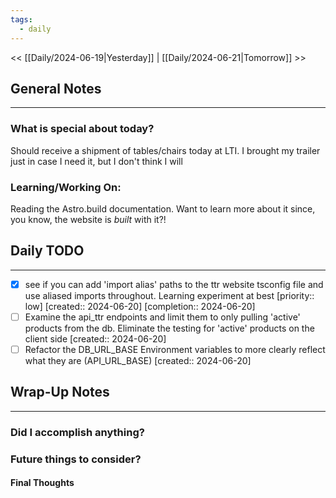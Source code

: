 ```yaml
---
tags:
  - daily
---
```

<< [[Daily/2024-06-19|Yesterday]] |  [[Daily/2024-06-21|Tomorrow]] >>

## General Notes
---
### What is special about today?
Should receive a shipment of tables/chairs today at LTI.  I brought my trailer just in case I need it, but I don't think I will

### Learning/Working On:
Reading the Astro.build documentation.  Want to learn more about it since, you know, the website is _built_ with it?!


## Daily TODO
---

- [x] see if you can add 'import alias' paths to the ttr website tsconfig file and use aliased imports throughout.  Learning experiment at best  [priority:: low]  [created:: 2024-06-20]  [completion:: 2024-06-20]
- [ ] Examine the api_ttr endpoints and limit them to only pulling 'active' products from the db.  Eliminate the testing for 'active' products on the client side  [created:: 2024-06-20]
- [ ] Refactor the DB_URL_BASE Environment variables to more clearly reflect what they are (API_URL_BASE)  [created:: 2024-06-20]
## Wrap-Up Notes
---
### Did I accomplish anything?
### Future things to consider?
#### Final Thoughts

